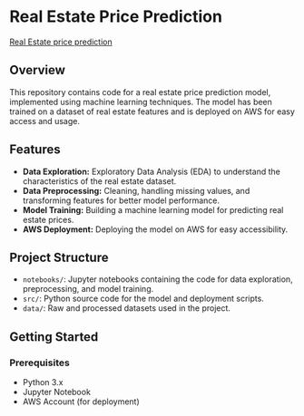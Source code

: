 # Real Estate Price Prediction

[Real Estate price prediction](http://ec2-13-48-48-90.eu-north-1.compute.amazonaws.com/)

## Overview

This repository contains code for a real estate price prediction model, implemented using machine learning techniques. The model has been trained on a dataset of real estate features and is deployed on AWS for easy access and usage.

## Features

- **Data Exploration:** Exploratory Data Analysis (EDA) to understand the characteristics of the real estate dataset.
- **Data Preprocessing:** Cleaning, handling missing values, and transforming features for better model performance.
- **Model Training:** Building a machine learning model for predicting real estate prices.
- **AWS Deployment:** Deploying the model on AWS for easy accessibility.

## Project Structure

- `notebooks/`: Jupyter notebooks containing the code for data exploration, preprocessing, and model training.
- `src/`: Python source code for the model and deployment scripts.
- `data/`: Raw and processed datasets used in the project.

## Getting Started

### Prerequisites

- Python 3.x
- Jupyter Notebook
- AWS Account (for deployment)

